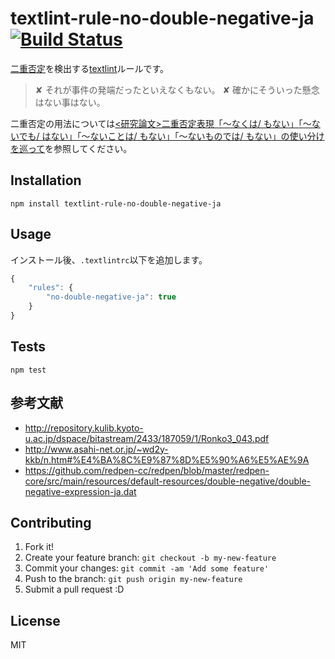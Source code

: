 # textlint-rule-no-double-negative-ja [![Build Status](https://travis-ci.org/azu/textlint-rule-no-double-negative-ja.svg?branch=master)](https://travis-ci.org/azu/textlint-rule-no-double-negative-ja)

[二重否定](https://ja.wikipedia.org/wiki/%E4%BA%8C%E9%87%8D%E5%90%A6%E5%AE%9A_(%E8%A8%80%E8%AA%9E%E5%AD%A6) "二重否定")を検出する[textlint](https://github.com/textlint/textlint "textlint")ルールです。

> ✘ それが事件の発端だったといえなくもない。
> ✘ 確かにそういった懸念はない事はない。

二重否定の用法については[<研究論文>二重否定表現「～なくは/ もない」「～ないでも/ はない」「～ないことは/ もない」「～ないものでは/ もない」の使い分けを巡って](http://repository.kulib.kyoto-u.ac.jp/dspace/bitstream/2433/187059/1/Ronko3_043.pdf "Ronko3_043.pdf")を参照してください。

## Installation

    npm install textlint-rule-no-double-negative-ja

## Usage

インストール後、`.textlintrc`以下を追加します。

```js
{
    "rules": {
        "no-double-negative-ja": true
    }
}
```

## Tests
   
    npm test

## 参考文献

- http://repository.kulib.kyoto-u.ac.jp/dspace/bitastream/2433/187059/1/Ronko3_043.pdf
- http://www.asahi-net.or.jp/~wd2y-kkb/n.htm#%E4%BA%8C%E9%87%8D%E5%90%A6%E5%AE%9A
- https://github.com/redpen-cc/redpen/blob/master/redpen-core/src/main/resources/default-resources/double-negative/double-negative-expression-ja.dat


## Contributing

1. Fork it!
2. Create your feature branch: `git checkout -b my-new-feature`
3. Commit your changes: `git commit -am 'Add some feature'`
4. Push to the branch: `git push origin my-new-feature`
5. Submit a pull request :D

## License

MIT
